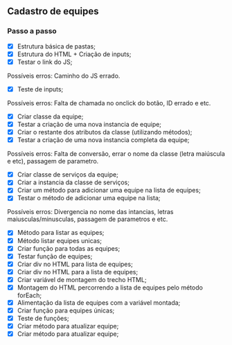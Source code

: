## Cadastro de equipes

### Passo a passo

- [X] Estrutura básica de pastas;
- [X] Estrutura do HTML + Criação de inputs;
- [X] Testar o link do JS;

Possíveis erros: Caminho do JS errado.

- [X] Teste de inputs;

Possíveis erros: Falta de chamada no onclick do botão, ID errado e etc.

- [X] Criar classe da equipe;
- [X] Testar a criação de uma nova instancia de equipe;
- [X] Criar o restante dos atributos da classe (utilizando métodos);
- [X] Testar a criação de uma nova instancia completa da equipe;

Possíveis erros: Falta de conversão, errar o nome da classe (letra maiúscula e etc), passagem de parametro.

- [X] Criar classe de serviços da equipe;
- [X] Criar a instancia da classe de serviços;
- [X] Criar um método para adicionar uma equipe na lista de equipes;
- [X] Testar o método de adicionar uma equipe na lista;

Possíveis erros: Divergencia no nome das intancias, letras maiusculas/minusculas, passagem de parametros e etc.

- [X] Método para listar as equipes;
- [X] Método listar equipes unicas;
- [X] Criar função para todas as equipes;
- [X] Testar função de equipes;
- [X] Criar div no HTML para lista de equipes;
- [X] Criar div no HTML para a lista de equipes;
- [X] Criar variável de montagem do trecho HTML;
- [X] Montagem do HTML percorrendo a lista de equipes pelo método forEach;
- [X] Alimentação da lista de equipes com a variável montada;
- [X] Criar função para equipes únicas;
- [X] Teste de funções;
- [X] Criar método para atualizar equipe;
- [X] Criar método para atualizar equipe;